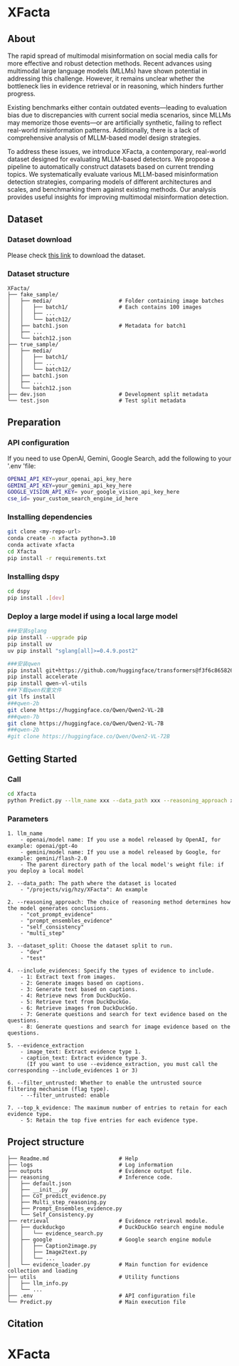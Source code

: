 
# XFacta

## About
The rapid spread of multimodal misinformation on social media calls for more effective and robust detection methods. Recent advances using multimodal large language models (MLLMs) have shown potential in addressing this challenge. However, it remains unclear whether the bottleneck lies in evidence retrieval or in reasoning, which hinders further progress.

Existing benchmarks either contain outdated events—leading to evaluation bias due to discrepancies with current social media scenarios, since MLLMs may memorize those events—or are artificially synthetic, failing to reflect real-world misinformation patterns. Additionally, there is a lack of comprehensive analysis of MLLM-based model design strategies.

To address these issues, we introduce XFacta, a contemporary, real-world dataset designed for evaluating MLLM-based detectors. We propose a pipeline to automatically construct datasets based on current trending topics. We systematically evaluate various MLLM-based misinformation detection strategies, comparing models of different architectures and scales, and benchmarking them against existing methods. Our analysis provides useful insights for improving multimodal misinformation detection.


## Dataset

### Dataset download
Please check [this link](https://drive.google.com/drive/folders/1Sj5Rr6TpbPNzWhUjQt60fRc6xSQD2DWK?usp=drive_link) to download the dataset.


### Dataset structure

```
XFacta/
├── fake_sample/
│   ├── media/                     # Folder containing image batches
│   │   ├── batch1/                # Each contains 100 images
│   │   ├── ...
│   │   └── batch12/
│   ├── batch1.json                # Metadata for batch1
│   ├── ...
│   └── batch12.json
├── true_sample/
│   ├── media/
│   │   ├── batch1/
│   │   ├── ...
│   │   └── batch12/
│   ├── batch1.json
│   ├── ...
│   └── batch12.json
├── dev.json                       # Development split metadata
└── test.json                      # Test split metadata
```





## Preparation

### API configuration
If you need to use OpenAI, Gemini, Google Search, add the following to your '.env 'file:
```bash
OPENAI_API_KEY=your_openai_api_key_here
GEMINI_API_KEY=your_gemini_api_key_here
GOOGLE_VISION_API_KEY= your_google_vision_api_key_here
cse_id= your_custom_search_engine_id_here
```

### Installing dependencies
```bash
git clone <my-repo-url>
conda create -n xfacta python=3.10
conda activate xfacta
cd Xfacta
pip install -r requirements.txt
```

### Installing dspy
```bash
cd dspy
pip install .[dev]
```

### Deploy a large model if using a local large model
```bash
###安装sglang
pip install --upgrade pip
pip install uv
uv pip install "sglang[all]>=0.4.9.post2"

###安装qwen
pip install git+https://github.com/huggingface/transformers@f3f6c86582611976e72be054675e2bf0abb5f775
pip install accelerate
pip install qwen-vl-utils
###下载qwen权重文件
git lfs install
###qwen-2b
git clone https://huggingface.co/Qwen/Qwen2-VL-2B
###qwen-7b
git clone https://huggingface.co/Qwen/Qwen2-VL-7B
###qwen-2b
#git clone https://huggingface.co/Qwen/Qwen2-VL-72B
```

## Getting Started
### Call
```bash
cd Xfacta
python Predict.py --llm_name xxx --data_path xxx --reasoning_approach xxx --dataset_split xxx --include_evidences xxx --evidence_extraction xxx --top_k_evidence xxx
```

### Parameters
```
1. llm_name
    - openai/model name: If you use a model released by OpenAI, for example: openai/gpt-4o
    - gemini/model name: If you use a model released by Google, for example: gemini/flash-2.0
    - The parent directory path of the local model's weight file: if you deploy a local model

2. --data_path: The path where the dataset is located
    - "/projects/vig/hzy/XFacta": An example

2. --reasoning_approach: The choice of reasoning method determines how the model generates conclusions.
    - "cot_prompt_evidence"
    - "prompt_ensembles_evidence"
    - "self_consistency"
    - "multi_step"

3. --dataset_split: Choose the dataset split to run.
    - "dev"
    - "test"

4. --include_evidences: Specify the types of evidence to include.
    - 1: Extract text from images.
    - 2: Generate images based on captions.
    - 3: Generate text based on captions.
    - 4: Retrieve news from DuckDuckGo.
    - 5: Retrieve text from DuckDuckGo.
    - 6: Retrieve images from DuckDuckGo.
    - 7: Generate questions and search for text evidence based on the questions.
    - 8: Generate questions and search for image evidence based on the questions.

5. --evidence_extraction
    - image_text: Extract evidence type 1.
    - caption_text: Extract evidence type 3.
      (If you want to use --evidence_extraction, you must call the corresponding --include_evidences 1 or 3)

6. --filter_untrusted: Whether to enable the untrusted source filtering mechanism (flag type).
    - --filter_untrusted: enable

7. --top_k_evidence: The maximum number of entries to retain for each evidence type.
    - 5: Retain the top five entries for each evidence type.
```



## Project structure
```
├── Readme.md                      # Help
├── logs                           # Log information
├── outputs                        # Evidence output file.
├── reasoning                      # Inference code.
│   ├── default.json
│   ├── __init__.py             
│   ├── CoT_predict_evidence.py        
│   ├── Multi_step_reasoning.py              
│   ├── Prompt_Ensembles_evidence.py              
│   └── Self_Consistency.py        
├── retrieval                      # Evidence retrieval module.
│   ├── duckduckgo                 # DuckDuckGo search engine module
│   │   └── evidence_search.py     
│   ├── google                     # Google search engine module
│   │   ├── Caption2image.py          
│   │   ├── Image2text.py
│   │   └── ...
│   └── evidence_loader.py         # Main function for evidence collection and loading
├── utils                          # Utility functions
│   ├── llm_info.py        
│   └── ...
├── .env                           # API configuration file
└── Predict.py                     # Main execution file
```

## Citation
# XFacta
